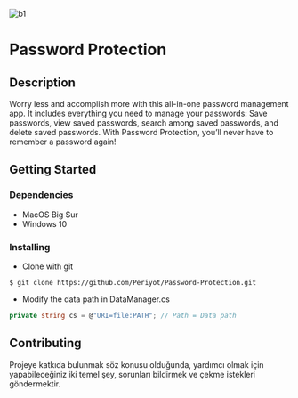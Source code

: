 ![b1](https://user-images.githubusercontent.com/88425310/138654271-c178d66e-314a-4d8d-8e55-90ce85ce0943.png)


# Password Protection

## Description

Worry less and accomplish more with this all-in-one password management app. It includes everything you need to manage your passwords: Save passwords, view saved passwords, search among saved passwords, and delete saved passwords. With Password Protection, you’ll never have to remember a password again!

## Getting Started

### Dependencies

* MacOS Big Sur
* Windows 10

### Installing

* Clone with git
```
$ git clone https://github.com/Periyot/Password-Protection.git
```

* Modify the data path in DataManager.cs
```csharp
private string cs = @"URI=file:PATH"; // Path = Data path
```

## Contributing

Projeye katkıda bulunmak söz konusu olduğunda, yardımcı olmak için yapabileceğiniz iki temel şey, sorunları bildirmek ve çekme istekleri göndermektir.

Halihazırda belirli standartlarımız olsa da, hiçbir şeyin kesin olarak belirlenmediğini unutmayın. Kodun yapılandırılma şekliyle, kullandığımız kitaplıklarla veya katkıda bulunmayla ilgili süreçlerle ilgili bir sorununuz varsa, lütfen bunu gündeme getirin.

## License

This project is licensed under the [MIT] License - see the LICENSE.md file for details

